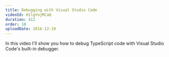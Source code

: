 ```yaml
---
title: Debugging with Visual Studio Code
videoId: H1lgYojMCaQ
duration: 412
order: 10
uploadDate: 2016-12-19
---
```


In this video I'll show you how to debug TypeScript code with Visual Studio Code's built-in debugger.